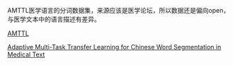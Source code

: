 
AMTTL医学语言的分词数据集，来源应该是医学论坛，所以数据还是偏向open，与医学文本中的语言描述有差异。

[AMTTL](https://github.com/adapt-sjtu/AMTTL/tree/master/medical_data)

[Adaptive Multi-Task Transfer Learning for Chinese Word Segmentation in Medical Text](http://aclweb.org/anthology/C18-1307)

